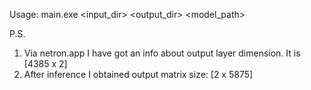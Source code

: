 ﻿Usage: main.exe <input_dir> <output_dir> <model_path>

P.S.
1. Via netron.app I have got an info about output layer dimension. It is [4385 х 2]
2. After inference I obtained output matrix size: [2 x 5875]
